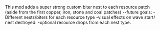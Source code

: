 This mod adds a super strong custom biter nest to each resource patch (aside from the first copper, iron, stone and coal patches)
--future goals:
-Different nests/biters for each resource type
-visual effects on wave start/ nest destroyed.
-optional resource drops from each nest type. 
